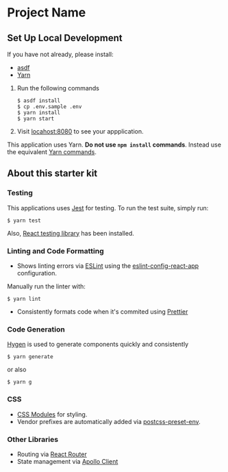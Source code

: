 # Project Name

## Set Up Local Development

If you have not already, please install:

- [asdf](https://github.com/asdf-vm/asdf)
- [Yarn](https://yarnpkg.com/en/docs/install)

1. Run the following commands
   ```
   $ asdf install
   $ cp .env.sample .env
   $ yarn install
   $ yarn start
   ```
2. Visit [locahost:8080](http://localhost:8080) to see
   your appplication.

This application uses Yarn. **Do not use `npm install` commands**. Instead use the
equivalent [Yarn commands](https://yarnpkg.com/en/docs/usage).

## About this starter kit

### Testing

This applications uses [Jest](https://facebook.github.io/jest/) for testing. To run the test suite, simply run:

```
$ yarn test
```

Also, [React testing library](https://testing-library.com/docs/react-testing-library/intro) has been installed.

### Linting and Code Formatting

- Shows linting errors via [ESLint](https://eslint.org/) using the [eslint-config-react-app](https://github.com/facebookincubator/create-react-app/tree/master/packages/eslint-config-react-app) configuration.

Manually run the linter with:

```
$ yarn lint
```

- Consistently formats code when it's commited using [Prettier](https://prettier.io/)

### Code Generation

[Hygen](https://github.com/jondot/hygen) is used to generate components quickly and consistently

```
$ yarn generate
```

or also

```
$ yarn g
```

### CSS

- [CSS Modules](https://github.com/css-modules/css-modules) for styling.
- Vendor prefixes are automatically added via [postcss-preset-env](https://preset-env.cssdb.org).

### Other Libraries

- Routing via [React Router](https://reacttraining.com/react-router/web/guides/philosophy)
- State management via [Apollo Client](https://www.apollographql.com/docs/react/)
